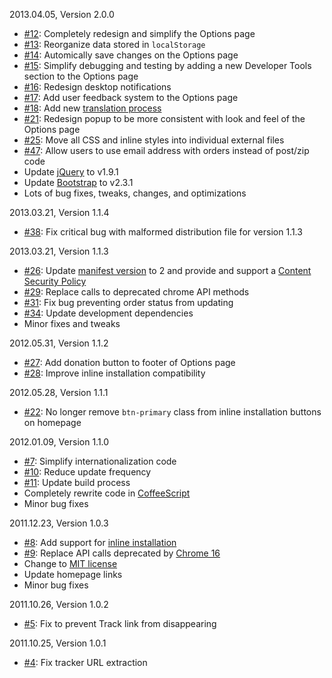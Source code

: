 2013.04.05, Version 2.0.0

* [#12](https://github.com/neocotic/iOrder/issues/12): Completely redesign and simplify the Options page
* [#13](https://github.com/neocotic/iOrder/issues/13): Reorganize data stored in `localStorage`
* [#14](https://github.com/neocotic/iOrder/issues/14): Automically save changes on the Options page
* [#15](https://github.com/neocotic/iOrder/issues/15): Simplify debugging and testing by adding a new Developer Tools section to the Options page
* [#16](https://github.com/neocotic/iOrder/issues/16): Redesign desktop notifications
* [#17](https://github.com/neocotic/iOrder/issues/17): Add user feedback system to the Options page
* [#18](https://github.com/neocotic/iOrder/issues/18): Add new [translation process][]
* [#21](https://github.com/neocotic/iOrder/issues/21): Redesign popup to be more consistent with look and feel of the Options page
* [#25](https://github.com/neocotic/iOrder/issues/25): Move all CSS and inline styles into individual external files
* [#47](https://github.com/neocotic/iOrder/issues/47): Allow users to use email address with orders instead of post/zip code
* Update [jQuery][] to v1.9.1
* Update [Bootstrap][] to v2.3.1
* Lots of bug fixes, tweaks, changes, and optimizations

2013.03.21, Version 1.1.4

* [#38](https://github.com/neocotic/iOrder/issues/38): Fix critical bug with malformed distribution file for version 1.1.3

2013.03.21, Version 1.1.3

* [#26](https://github.com/neocotic/iOrder/issues/26): Update [manifest version][] to 2 and provide and support a [Content Security Policy][]
* [#29](https://github.com/neocotic/iOrder/issues/29): Replace calls to deprecated chrome API methods
* [#31](https://github.com/neocotic/iOrder/issues/31): Fix bug preventing order status from updating
* [#34](https://github.com/neocotic/iOrder/issues/34): Update development dependencies
* Minor fixes and tweaks

2012.05.31, Version 1.1.2

* [#27](https://github.com/neocotic/iOrder/issues/27): Add donation button to footer of Options page
* [#28](https://github.com/neocotic/iOrder/issues/28): Improve inline installation compatibility

2012.05.28, Version 1.1.1

* [#22](https://github.com/neocotic/iOrder/issues/22): No longer remove `btn-primary` class from inline installation buttons on homepage

2012.01.09, Version 1.1.0

* [#7](https://github.com/neocotic/iOrder/issues/7): Simplify internationalization code
* [#10](https://github.com/neocotic/iOrder/issues/10): Reduce update frequency
* [#11](https://github.com/neocotic/iOrder/issues/11): Update build process
* Completely rewrite code in [CoffeeScript][]
* Minor bug fixes

2011.12.23, Version 1.0.3

* [#8](https://github.com/neocotic/iOrder/issues/8): Add support for [inline installation][]
* [#9](https://github.com/neocotic/iOrder/issues/9): Replace API calls deprecated by [Chrome 16][]
* Change to [MIT license][]
* Update homepage links
* Minor bug fixes

2011.10.26, Version 1.0.2

* [#5](https://github.com/neocotic/iOrder/issues/5): Fix to prevent Track link from disappearing

2011.10.25, Version 1.0.1

* [#4](https://github.com/neocotic/iOrder/issues/4): Fix tracker URL extraction

[bootstrap]: http://twitter.github.com/bootstrap
[chrome 16]: http://code.google.com/chrome/extensions/whats_new.html#16
[coffeescript]: http://coffeescript.org
[content security policy]: http://code.google.com/chrome/extensions/contentSecurityPolicy.html
[inline installation]: http://code.google.com/chrome/webstore/docs/inline_installation.html
[jquery]: http://jquery.com
[manifest version]: http://code.google.com/chrome/extensions/manifestVersion.html
[mit license]: http://www.opensource.org/licenses/mit-license.php
[translation process]: http://crowdin.net/project/iorder